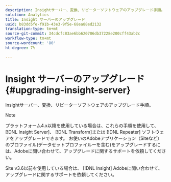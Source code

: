 ```yaml
---
description: Insightサーバー、変換、リピーターソフトウェアのアップグレード手順。
solution: Analytics
title: Insight サーバーのアップグレード
uuid: b83dd5fe-f91b-43e3-9f5e-68ea88ed2132
translation-type: tm+mt
source-git-commit: 34cdcfc83ae6bb620706db37228e200cff43ab2c
workflow-type: tm+mt
source-wordcount: '80'
ht-degree: 7%

---
```



# Insight サーバーのアップグレード{#upgrading-insight-server}

Insightサーバー、変換、リピーターソフトウェアのアップグレード手順。

>[!NOTE]
>
>プラットフォーム4.x以降を使用している場合は、これらの手順を使用して、 [!DNL Insight Server]、 [!DNL Transform]または [!DNL Repeater] ソフトウェアをアップグレードできます。 お使いのAdobeアプリケーション（Siteなど）のプロファイル(データセットプロファイルーを含む)をアップグレードするには、Adobeに問い合わせて、アップグレードに関するサポートを依頼してください。

Site v3.6以前を使用している場合は、 [!DNL Insight] Adobeに問い合わせて、アップグレードに関するサポートを依頼してください。
